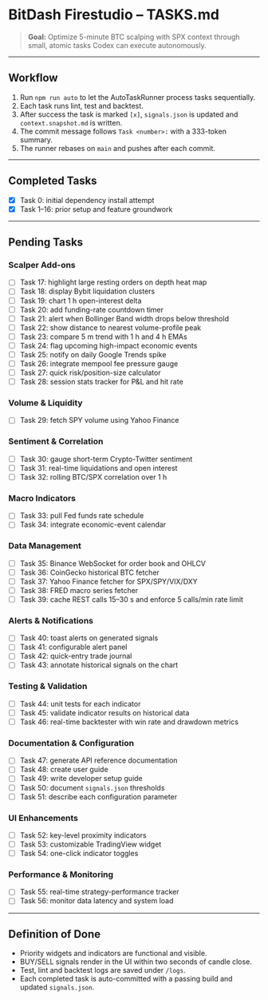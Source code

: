 # BitDash Firestudio – TASKS.md

> **Goal:** Optimize 5-minute BTC scalping with SPX context through small, atomic tasks Codex can execute autonomously.

---

## Workflow
1. Run `npm run auto` to let the AutoTaskRunner process tasks sequentially.
2. Each task runs lint, test and backtest.
3. After success the task is marked `[x]`, `signals.json` is updated and `context.snapshot.md` is written.
4. The commit message follows `Task <number>:` with a 333-token summary.
5. The runner rebases on `main` and pushes after each commit.

---

## Completed Tasks
- [x] Task 0: initial dependency install attempt
- [x] Task 1–16: prior setup and feature groundwork

---

## Pending Tasks

### Scalper Add-ons
- [ ] Task 17: highlight large resting orders on depth heat map
- [ ] Task 18: display Bybit liquidation clusters
- [ ] Task 19: chart 1 h open-interest delta
- [ ] Task 20: add funding-rate countdown timer
- [ ] Task 21: alert when Bollinger Band width drops below threshold
- [ ] Task 22: show distance to nearest volume-profile peak
- [ ] Task 23: compare 5 m trend with 1 h and 4 h EMAs
- [ ] Task 24: flag upcoming high-impact economic events
- [ ] Task 25: notify on daily Google Trends spike
- [ ] Task 26: integrate mempool fee pressure gauge
- [ ] Task 27: quick risk/position-size calculator
- [ ] Task 28: session stats tracker for P&L and hit rate

### Volume & Liquidity
- [ ] Task 29: fetch SPY volume using Yahoo Finance

### Sentiment & Correlation
- [ ] Task 30: gauge short-term Crypto-Twitter sentiment
- [ ] Task 31: real-time liquidations and open interest
- [ ] Task 32: rolling BTC/SPX correlation over 1 h

### Macro Indicators
- [ ] Task 33: pull Fed funds rate schedule
- [ ] Task 34: integrate economic-event calendar

### Data Management
- [ ] Task 35: Binance WebSocket for order book and OHLCV
- [ ] Task 36: CoinGecko historical BTC fetcher
- [ ] Task 37: Yahoo Finance fetcher for SPX/SPY/VIX/DXY
- [ ] Task 38: FRED macro series fetcher
- [ ] Task 39: cache REST calls 15–30 s and enforce 5 calls/min rate limit

### Alerts & Notifications
- [ ] Task 40: toast alerts on generated signals
- [ ] Task 41: configurable alert panel
- [ ] Task 42: quick-entry trade journal
- [ ] Task 43: annotate historical signals on the chart

### Testing & Validation
- [ ] Task 44: unit tests for each indicator
- [ ] Task 45: validate indicator results on historical data
- [ ] Task 46: real-time backtester with win rate and drawdown metrics

### Documentation & Configuration
- [ ] Task 47: generate API reference documentation
- [ ] Task 48: create user guide
- [ ] Task 49: write developer setup guide
- [ ] Task 50: document `signals.json` thresholds
- [ ] Task 51: describe each configuration parameter

### UI Enhancements
- [ ] Task 52: key-level proximity indicators
- [ ] Task 53: customizable TradingView widget
- [ ] Task 54: one-click indicator toggles

### Performance & Monitoring
- [ ] Task 55: real-time strategy-performance tracker
- [ ] Task 56: monitor data latency and system load

---

## Definition of Done
- Priority widgets and indicators are functional and visible.
- BUY/SELL signals render in the UI within two seconds of candle close.
- Test, lint and backtest logs are saved under `/logs`.
- Each completed task is auto-committed with a passing build and updated `signals.json`.
